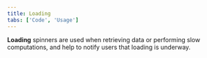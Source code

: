 ```yaml
---
title: Loading
tabs: ['Code', 'Usage']
---
```


**Loading** spinners are used when retrieving data or performing slow computations, and help to notify users that loading is underway.

<component 
    name="Loading"
    component="loading" 
    variation="loading"
    experimental="true"
    >
</component>
<component 
    name=" Experimental Loading"
    component="loading" 
    variation="loading--small"
    experimental="true"
    >
</component>
<component-docs component="loading" experimental="true"></component-docs>
